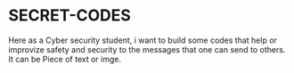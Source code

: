 # SECRET-CODES
Here as a Cyber security student, i want to build some codes that help or improvize safety and security to the messages that one can send to others.
It can be Piece of text or imge. 
